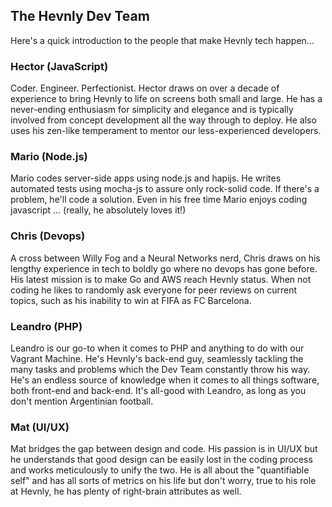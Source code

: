 ## The Hevnly Dev Team ##
Here's a quick introduction to the people that make Hevnly tech happen...

### Hector (JavaScript) ###
Coder. Engineer. Perfectionist. Hector draws on over a decade of experience to bring Hevnly to life on screens both small and large. He has a never-ending enthusiasm for simplicity and elegance and is typically involved from concept development all the way through to deploy. He also uses his zen-like temperament to mentor our less-experienced developers.

### Mario (Node.js) ###
Mario codes server-side apps using node.js and hapijs. He writes automated tests using mocha-js to assure only rock-solid code. If there's a problem, he'll code a solution. Even in his free time Mario enjoys coding javascript ... (really, he absolutely loves it!)

### Chris (Devops) ###
A cross between Willy Fog and a Neural Networks nerd, Chris draws on his lengthy experience in tech to boldly go where no devops has gone before. His latest mission is to make Go and AWS reach Hevnly status. When not coding he likes to randomly ask everyone for peer reviews on current topics, such as his inability to win at FIFA as FC Barcelona. 

### Leandro (PHP) ###
Leandro is our go-to when it comes to PHP and anything to do with our Vagrant Machine. He's Hevnly's back-end guy, seamlessly tackling the many tasks and problems which the Dev Team constantly throw his way. He's an endless source of knowledge when it comes to all things software, both front-end and back-end. It's all-good with Leandro, as long as you don't mention Argentinian football.

### Mat (UI/UX) ###
Mat bridges the gap between design and code. His passion is in UI/UX but he understands that good design can be easily lost in the coding process and works meticulously to unify the two. He is all about the "quantifiable self" and has all sorts of metrics on his life but don't worry, true to his role at Hevnly, he has plenty of right-brain attributes as well.
